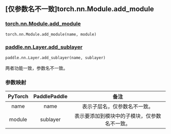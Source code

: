 ## [仅参数名不一致]torch.nn.Module.add_module

### [torch.nn.Module.add_module](https://pytorch.org/docs/stable/generated/torch.nn.Module.html?highlight=torch+nn+module+add_module#torch.nn.Module.add_module)

```python
torch.nn.Module.add_module(name, module)
```

### [paddle.nn.Layer.add_sublayer](https://www.paddlepaddle.org.cn/documentation/docs/zh/api/paddle/nn/Layer_cn.html#add-sublayer-name-sublayer)

```python
paddle.nn.Layer.add_sublayer(name, sublayer)
```

两者功能一致，参数名不一致。

### 参数映射

| PyTorch | PaddlePaddle |                     备注                     |
| :-----: | :----------: | :------------------------------------------: |
|  name   |     name     |         表示子层名，仅参数名不一致。         |
| module  |   sublayer   | 表示要添加到模块中的子模块，仅参数名不一致。 |
